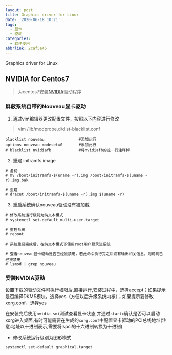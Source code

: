```yaml
---
layout: post
title: Graphics driver for Linux
date: '2020-06-18 10:21'
tags:
  - 显卡
  - 驱动
categories:
  - 软件使用
abbrlink: 2caf5a45
---
```


Graphics driver for Linux

<!--more-->


## NVIDIA for Centos7

> 为centos7安装[NVIDIA](https://www.nvidia.cn/Download/index.aspx?lang=cn)驱动程序

### 屏蔽系统自带的Nouveau显卡驱动

1. 通过vim编辑器更改配置文件，按照以下内容进行修改

> vim /lib/modprobe.d/dist-blacklist.conf

```
blacklist nouveau               #添加此行
options nouveau modeset=0       #添加此行
# blacklist nvidiafb            #将nvidiafb的这一行注释掉
```

2. 重建 initramfs image

```
# 备份
# mv /boot/initramfs-$(uname -r).img /boot/initramfs-$(uname -r).img.bak

# 重建
# dracut /boot/initramfs-$(uname -r).img $(uname -r)
```

3. 重启系统确认nouveau驱动没有被加载

```
# 修改系统运行级别为纯文本模式
# systemctl set-default multi-user.target

# 重启系统
# reboot

# 系统重启完成后，在纯文本模式下使用root用户登录进系统

# 查看nouveau显卡驱动是否已经被禁用，若此命令执行完之后没有输出相关信息，则说明已经被禁用
# lsmod | grep nouveau
```

### 安装NVIDIA驱动

设置下载的驱动文件可执行权限后,直接运行,安装过程中，选择accept；如果提示是否编译DKMS模块，选择yes（方便以后升级系统内核）；如果提示要修改xorg.conf，选择yes

在安装完后使用`nvidia-smi`测试查看显卡状态,并通过`startx`确认是否可以启动xorg进入桌面,有时可能需要在生成的`xorg.conf`中配置显卡驱动的PCI总线地址(注意:地址以十进制表示,需要将lspci的十六进制转换为十进制)

- 修改系统运行级别为图形模式
```
systemctl set-default graphical.target
```
